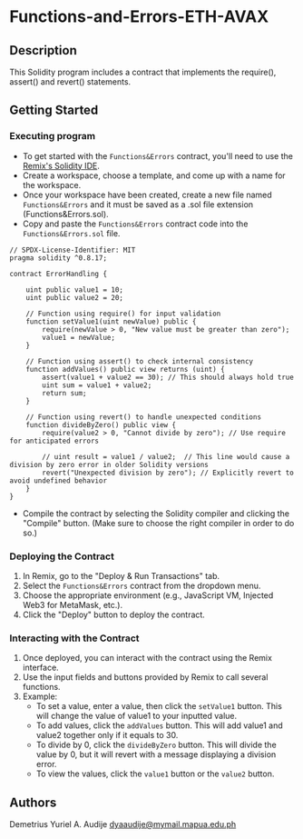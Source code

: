 # Functions-and-Errors-ETH-AVAX

## Description

This Solidity program includes a contract that implements the require(), assert() and revert() statements.

## Getting Started

### Executing program

- To get started with the `Functions&Errors` contract, you'll need to use the [Remix's Solidity IDE](https://remix.ethereum.org/).
- Create a workspace, choose a template, and come up with a name for the workspace.
- Once your workspace have been created, create a new file named `Functions&Errors` and it must be saved as a .sol file extension (Functions&Errors.sol).
- Copy and paste the `Functions&Errors` contract code into the `Functions&Errors.sol` file.
```
// SPDX-License-Identifier: MIT
pragma solidity ^0.8.17;

contract ErrorHandling {

    uint public value1 = 10;
    uint public value2 = 20;

    // Function using require() for input validation
    function setValue1(uint newValue) public {
        require(newValue > 0, "New value must be greater than zero");
        value1 = newValue;
    }

    // Function using assert() to check internal consistency
    function addValues() public view returns (uint) {
        assert(value1 + value2 == 30); // This should always hold true
        uint sum = value1 + value2;
        return sum;
    }

    // Function using revert() to handle unexpected conditions
    function divideByZero() public view {
        require(value2 > 0, "Cannot divide by zero"); // Use require for anticipated errors

        // uint result = value1 / value2;  // This line would cause a division by zero error in older Solidity versions
        revert("Unexpected division by zero"); // Explicitly revert to avoid undefined behavior
    }
}
```
- Compile the contract by selecting the Solidity compiler and clicking the "Compile" button. (Make sure to choose the right compiler in order to do so.)

### Deploying the Contract

1. In Remix, go to the "Deploy & Run Transactions" tab.
2. Select the `Functions&Errors` contract from the dropdown menu.
3. Choose the appropriate environment (e.g., JavaScript VM, Injected Web3 for MetaMask, etc.).
4. Click the "Deploy" button to deploy the contract.

### Interacting with the Contract

1. Once deployed, you can interact with the contract using the Remix interface.
2. Use the input fields and buttons provided by Remix to call several functions.
3. Example:
   - To set a value, enter a value, then click the `setValue1` button. This will change the value of value1 to your inputted value.
   - To add values, click the `addValues` button. This will add value1 and value2 together only if it equals to 30.
   - To divide by 0, click the `divideByZero` button. This will divide the value by 0, but it will revert with a message displaying a division error.
   - To view the values, click the `value1` button or the `value2` button.

## Authors

Demetrius Yuriel A. Audije
dyaaudije@mymail.mapua.edu.ph
